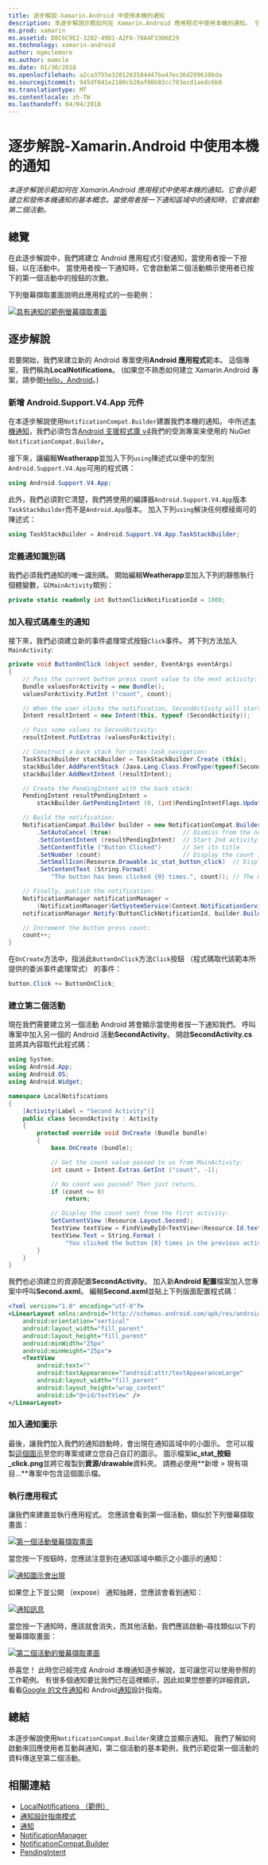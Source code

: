 ```yaml
---
title: 逐步解說-Xamarin.Android 中使用本機的通知
description: 本逐步解說示範如何在 Xamarin.Android 應用程式中使用本機的通知。 它會示範建立和發佈本機通知的基本概念。 當使用者按一下通知區域中的通知時，它會啟動第二個活動。
ms.prod: xamarin
ms.assetid: D8C6C9E2-3282-49D1-A2F6-78A4F3306E29
ms.technology: xamarin-android
author: mgmclemore
ms.author: mamcle
ms.date: 01/30/2018
ms.openlocfilehash: a2ca3755e3201263584447ba47ec36d2096386da
ms.sourcegitcommit: 945df041e2180cb20af08b83cc703ecd1aedc6b0
ms.translationtype: MT
ms.contentlocale: zh-TW
ms.lasthandoff: 04/04/2018
---
```

# <a name="walkthrough---using-local-notifications-in-xamarinandroid"></a>逐步解說-Xamarin.Android 中使用本機的通知

_本逐步解說示範如何在 Xamarin.Android 應用程式中使用本機的通知。它會示範建立和發佈本機通知的基本概念。當使用者按一下通知區域中的通知時，它會啟動第二個活動。_


## <a name="overview"></a>總覽

在此逐步解說中，我們將建立 Android 應用程式引發通知，當使用者按一下按鈕，以在活動中。 當使用者按一下通知時，它會啟動第二個活動顯示使用者已按下的第一個活動中的按鈕的次數。

下列螢幕擷取畫面說明此應用程式的一些範例：

[![具有通知的範例螢幕擷取畫面](local-notifications-walkthrough-images/1-overview-sml.png)](local-notifications-walkthrough-images/1-overview.png#lightbox)



## <a name="walkthrough"></a>逐步解說

若要開始，我們來建立新的 Android 專案使用**Android 應用程式**範本。 這個專案，我們稱為**LocalNotifications**。 (如果您不熟悉如何建立 Xamarin.Android 專案，請參閱[Hello，Android](~/android/get-started/hello-android/hello-android-quickstart.md)。)


### <a name="add-the-androidsupportv4app-component"></a>新增 Android.Support.V4.App 元件

在本逐步解說使用`NotificationCompat.Builder`建置我們本機的通知。 中所述[本機通知](~/android/app-fundamentals/notifications/local-notifications.md)，我們必須包含[Android 支援程式庫 v4](https://www.nuget.org/packages/Xamarin.Android.Support.v4/)我們的受測專案来使用的 NuGet `NotificationCompat.Builder`。

接下來，讓編輯**Weatherapp**並加入下列`using`陳述式以便中的型別`Android.Support.V4.App`可用的程式碼：

```csharp
using Android.Support.V4.App;
```

此外，我們必須對它清楚，我們將使用的編譯器`Android.Support.V4.App`版本`TaskStackBuilder`而不是`Android.App`版本。 加入下列`using`解決任何模稜兩可的陳述式：

```csharp
using TaskStackBuilder = Android.Support.V4.App.TaskStackBuilder;
```


### <a name="define-the-notification-id"></a>定義通知識別碼

我們必須我們通知的唯一識別碼。 開始編輯**Weatherapp**並加入下列的靜態執行個體變數，以`MainActivity`類別：

```csharp
private static readonly int ButtonClickNotificationId = 1000;
```


### <a name="add-code-to-generate-the-notification"></a>加入程式碼產生的通知

接下來，我們必須建立新的事件處理常式按鈕`Click`事件。 將下列方法加入`MainActivity`:

```csharp
private void ButtonOnClick (object sender, EventArgs eventArgs)
{
    // Pass the current button press count value to the next activity:
    Bundle valuesForActivity = new Bundle();
    valuesForActivity.PutInt ("count", count);

    // When the user clicks the notification, SecondActivity will start up.
    Intent resultIntent = new Intent(this, typeof (SecondActivity));

    // Pass some values to SecondActivity:
    resultIntent.PutExtras (valuesForActivity);

    // Construct a back stack for cross-task navigation:
    TaskStackBuilder stackBuilder = TaskStackBuilder.Create (this);
    stackBuilder.AddParentStack (Java.Lang.Class.FromType(typeof(SecondActivity)));
    stackBuilder.AddNextIntent (resultIntent);

    // Create the PendingIntent with the back stack:            
    PendingIntent resultPendingIntent =
        stackBuilder.GetPendingIntent (0, (int)PendingIntentFlags.UpdateCurrent);

    // Build the notification:
    NotificationCompat.Builder builder = new NotificationCompat.Builder (this)
        .SetAutoCancel (true)                    // Dismiss from the notif. area when clicked
        .SetContentIntent (resultPendingIntent)  // Start 2nd activity when the intent is clicked.
        .SetContentTitle ("Button Clicked")      // Set its title
        .SetNumber (count)                       // Display the count in the Content Info
        .SetSmallIcon(Resource.Drawable.ic_stat_button_click)  // Display this icon
        .SetContentText (String.Format(
            "The button has been clicked {0} times.", count)); // The message to display.

    // Finally, publish the notification:
    NotificationManager notificationManager =
        (NotificationManager)GetSystemService(Context.NotificationService);
    notificationManager.Notify(ButtonClickNotificationId, builder.Build());

    // Increment the button press count:
    count++;
}
```

在`OnCreate`方法中，指派此`ButtonOnClick`方法`Click`按鈕 （程式碼取代該範本所提供的委派事件處理常式） 的事件：

```csharp
button.Click += ButtonOnClick;
```


### <a name="create-a-second-activity"></a>建立第二個活動

現在我們需要建立另一個活動 Android 將會顯示當使用者按一下通知我們。 呼叫專案中加入另一個的 Android 活動**SecondActivity**。 開啟**SecondActivity.cs**並將其內容取代此程式碼：

```csharp
using System;
using Android.App;
using Android.OS;
using Android.Widget;

namespace LocalNotifications
{
    [Activity(Label = "Second Activity")]
    public class SecondActivity : Activity
    {
        protected override void OnCreate (Bundle bundle)
        {
            base.OnCreate (bundle);

            // Get the count value passed to us from MainActivity:
            int count = Intent.Extras.GetInt ("count", -1);

            // No count was passed? Then just return.
            if (count <= 0)
                return;

            // Display the count sent from the first activity:
            SetContentView (Resource.Layout.Second);
            TextView textView = FindViewById<TextView>(Resource.Id.textView);
            textView.Text = String.Format (
                "You clicked the button {0} times in the previous activity.", count);
        }
    }
}
```

我們也必須建立的資源配置**SecondActivity**。 加入新**Android 配置**檔案加入您專案中呼叫**Second.axml**。 編輯**Second.axml**並貼上下列版面配置程式碼：

```xml
<?xml version="1.0" encoding="utf-8"?>
<LinearLayout xmlns:android="http://schemas.android.com/apk/res/android"
    android:orientation="vertical"
    android:layout_width="fill_parent"
    android:layout_height="fill_parent"
    android:minWidth="25px"
    android:minHeight="25px">
    <TextView
        android:text=""
        android:textAppearance="?android:attr/textAppearanceLarge"
        android:layout_width="fill_parent"
        android:layout_height="wrap_content"
        android:id="@+id/textView" />
</LinearLayout>
```


### <a name="add-a-notification-icon"></a>加入通知圖示

最後，讓我們加入我們的通知啟動時，會出現在通知區域中的小圖示。 您可以複製[這個圖示](local-notifications-walkthrough-images/ic-stat-button-click.png)至您的專案或建立您自己自訂的圖示。 圖示檔案**ic\_stat\_按鈕\_click.png**並將它複製到**資源/drawable**資料夾。 請務必使用**新增 > 現有項目...**專案中包含這個圖示檔。


### <a name="run-the-application"></a>執行應用程式

讓我們來建置並執行應用程式。 您應該會看到第一個活動，類似於下列螢幕擷取畫面：

[![第一個活動螢幕擷取畫面](local-notifications-walkthrough-images/2-start-screen-sml.png)](local-notifications-walkthrough-images/2-start-screen.png#lightbox)

當您按一下按鈕時，您應該注意到在通知區域中顯示之小圖示的通知：

[![通知圖示會出現](local-notifications-walkthrough-images/3-notification-icon-sml.png)](local-notifications-walkthrough-images/3-notification-icon.png#lightbox)

如果您上下並公開 （expose） 通知抽屜，您應該會看到通知：

[![通知訊息](local-notifications-walkthrough-images/4-notifications-sml.png)](local-notifications-walkthrough-images/4-notifications.png#lightbox)

當您按一下通知時，應該就會消失，而其他活動，我們應該啟動&ndash;尋找類似以下的螢幕擷取畫面：

[![第二個活動的螢幕擷取畫面](local-notifications-walkthrough-images/5-second-activity-sml.png)](local-notifications-walkthrough-images/5-second-activity.png#lightbox)

恭喜您！ 此時您已經完成 Android 本機通知逐步解說，並可讓您可以使用參照的工作範例。 有很多個通知要比我們已在這裡顯示，因此如果您想要的詳細資訊，看看[Google 的文件通知](http://developer.android.com/guide/topics/ui/notifiers/notifications.html)和 Android[通知](http://developer.android.com/design/patterns/notifications.html)設計指南。



## <a name="summary"></a>總結

本逐步解說使用`NotificationCompat.Builder`來建立並顯示通知。 我們了解如何啟動來回應使用者互動與通知，第二個活動的基本範例，我們示範從第一個活動的資料傳送至第二個活動。


## <a name="related-links"></a>相關連結

- [LocalNotifications （範例）](https://developer.xamarin.com/samples/monodroid/LocalNotifications/)
- [通知設計指南模式](http://developer.android.com/design/patterns/notifications.html)
- [通知](https://developer.xamarin.com/api/type/Android.App.Notification/)
- [NotificationManager](https://developer.xamarin.com/api/type/Android.App.NotificationManager/)
- [NotificationCompat.Builder](https://developer.android.com/reference/android/support/v4/app/NotificationCompat.Builder.html)
- [PendingIntent](https://developer.xamarin.com/api/type/Android.App.PendingIntent/)
